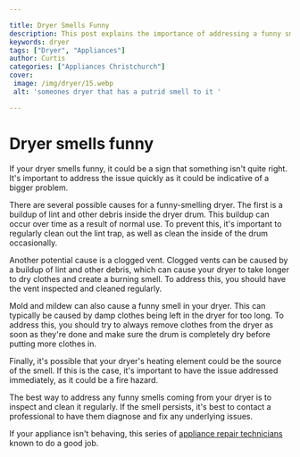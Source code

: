 ```yaml
---

title: Dryer Smells Funny
description: This post explains the importance of addressing a funny smell coming from your dryer, so read on to find out what might be causing the problem and how to fix it.
keywords: dryer
tags: ["Dryer", "Appliances"]
author: Curtis
categories: ["Appliances Christchurch"]
cover: 
 image: /img/dryer/15.webp
 alt: 'someones dryer that has a putrid smell to it '

---
```


# Dryer smells funny

If your dryer smells funny, it could be a sign that something isn't quite right. It's important to address the issue quickly as it could be indicative of a bigger problem.

There are several possible causes for a funny-smelling dryer. The first is a buildup of lint and other debris inside the dryer drum. This buildup can occur over time as a result of normal use. To prevent this, it's important to regularly clean out the lint trap, as well as clean the inside of the drum occasionally.

Another potential cause is a clogged vent. Clogged vents can be caused by a buildup of lint and other debris, which can cause your dryer to take longer to dry clothes and create a burning smell. To address this, you should have the vent inspected and cleaned regularly.

Mold and mildew can also cause a funny smell in your dryer. This can typically be caused by damp clothes being left in the dryer for too long. To address this, you should try to always remove clothes from the dryer as soon as they're done and make sure the drum is completely dry before putting more clothes in.

Finally, it's possible that your dryer's heating element could be the source of the smell. If this is the case, it's important to have the issue addressed immediately, as it could be a fire hazard.

The best way to address any funny smells coming from your dryer is to inspect and clean it regularly. If the smell persists, it's best to contact a professional to have them diagnose and fix any underlying issues.

If your appliance isn't behaving, this series of <a href="/pages/appliance-repair-technicians/">appliance repair technicians</a> known to do a good job.